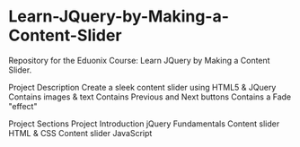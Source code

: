 # Learn-JQuery-by-Making-a-Content-Slider
Repository for the Eduonix Course: Learn JQuery by Making a Content Slider.

Project Description
    Create a sleek content slider using HTML5 & JQuery
        Contains images & text
        Contains Previous and Next buttons
        Contains a Fade "effect"

Project Sections
    Project Introduction
    jQuery Fundamentals
    Content slider HTML & CSS
    Content slider JavaScript
